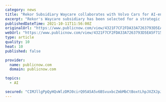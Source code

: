 ```yaml
---
category: news
title: "Rekor Subsidiary Waycare collaborates with Volvo Cars for AI-enabled Crash Prediction"
excerpt: "Rekor's Waycare subsidiary has been selected for a strategic research initiative by Volvo Cars to ascertain how artificial intelligence can be used to enable predictive awareness in a smart city context."
publishedDateTime: 2021-10-11T11:56:00Z
originalUrl: "https://www.publicnow.com/view/4321F7CF2FDA33A7263793D5EA5F7151A6B5A75A"
webUrl: "https://www.publicnow.com/view/4321F7CF2FDA33A7263793D5EA5F7151A6B5A75A"
type: article
quality: 10
heat: 10
published: false

provider:
  name: publicnow.com
  domain: publicnow.com

topics:
  - AI

secured: "CIMJllgPpQyHQvWlzDMJ0cirQ95A5A5v6BSvuxbcZmbMbCtBoxtLhpJXZXJpJsAM2/pXVK+37GSJESo6tNwKDKjQCyDzP92V6dkNBkK01tFex8Wt4aJj3pbt6g3G0bDhK9TFma31knTuSqm5IlscIwQegnvKHlTmnq2qAmDuDA2cB7OWrXn2hEITWp7Kv5+B0gxM+dJi0dai5F0U2E0B79fhJBkq2GFcP5AYsJgSt9vCCH7eXoDIXDLRlswQ3muIQz6nZhjepGOP7O5UdqIWix1hB8EeoHLSbPuVoH42FeYV1lZRQWnDc+a+7GWqrjiCmawijhaFvSPgRoFQCs7yJnOr/m8bgBYUe8pqk/nPDA8=;pBm81JwmC8VR7xBsrZIK/Q=="
---
```



